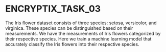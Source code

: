 # ENCRYPTIX_TASK_03
The Iris flower dataset consists of three species: setosa, versicolor, and virginica. These species can be distinguished based on their measurements. We have the measurements of Iris flowers categorized by their respective species. Here we  train a machine learning model that accurately classify the Iris flowers into their respective species.  
